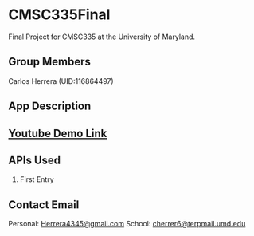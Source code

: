 # CMSC335Final
Final Project for CMSC335 at the University of Maryland. 

## Group Members
Carlos Herrera (UID:116864497)

## App Description

## [Youtube Demo Link](https://www.youtube.com/)

## APIs Used
1. First Entry


## Contact Email
Personal: Herrera4345@gmail.com
School: cherrer6@terpmail.umd.edu
